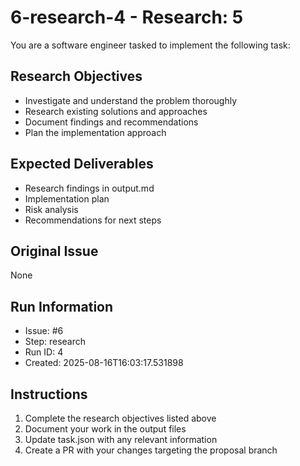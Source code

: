 # 6-research-4 - Research: 5

You are a software engineer tasked to implement the following task:

## Research Objectives
- Investigate and understand the problem thoroughly
- Research existing solutions and approaches
- Document findings and recommendations
- Plan the implementation approach

## Expected Deliverables
- Research findings in output.md
- Implementation plan
- Risk analysis
- Recommendations for next steps

## Original Issue

None

## Run Information
- Issue: #6
- Step: research
- Run ID: 4
- Created: 2025-08-16T16:03:17.531898

## Instructions
1. Complete the research objectives listed above
2. Document your work in the output files
3. Update task.json with any relevant information
4. Create a PR with your changes targeting the proposal branch

